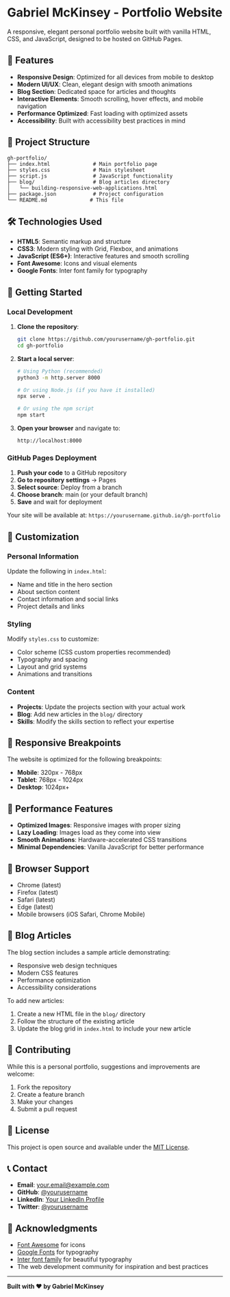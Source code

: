 # Gabriel McKinsey - Portfolio Website

A responsive, elegant personal portfolio website built with vanilla HTML, CSS, and JavaScript, designed to be hosted on GitHub Pages.

## 🚀 Features

- **Responsive Design**: Optimized for all devices from mobile to desktop
- **Modern UI/UX**: Clean, elegant design with smooth animations
- **Blog Section**: Dedicated space for articles and thoughts
- **Interactive Elements**: Smooth scrolling, hover effects, and mobile navigation
- **Performance Optimized**: Fast loading with optimized assets
- **Accessibility**: Built with accessibility best practices in mind

## 📁 Project Structure

```
gh-portfolio/
├── index.html              # Main portfolio page
├── styles.css              # Main stylesheet
├── script.js               # JavaScript functionality
├── blog/                   # Blog articles directory
│   └── building-responsive-web-applications.html
├── package.json            # Project configuration
└── README.md              # This file
```

## 🛠️ Technologies Used

- **HTML5**: Semantic markup and structure
- **CSS3**: Modern styling with Grid, Flexbox, and animations
- **JavaScript (ES6+)**: Interactive features and smooth scrolling
- **Font Awesome**: Icons and visual elements
- **Google Fonts**: Inter font family for typography

## 🚀 Getting Started

### Local Development

1. **Clone the repository**:
   ```bash
   git clone https://github.com/yourusername/gh-portfolio.git
   cd gh-portfolio
   ```

2. **Start a local server**:
   ```bash
   # Using Python (recommended)
   python3 -m http.server 8000
   
   # Or using Node.js (if you have it installed)
   npx serve .
   
   # Or using the npm script
   npm start
   ```

3. **Open your browser** and navigate to:
   ```
   http://localhost:8000
   ```

### GitHub Pages Deployment

1. **Push your code** to a GitHub repository
2. **Go to repository settings** → Pages
3. **Select source**: Deploy from a branch
4. **Choose branch**: main (or your default branch)
5. **Save** and wait for deployment

Your site will be available at: `https://yourusername.github.io/gh-portfolio`

## 🎨 Customization

### Personal Information

Update the following in `index.html`:
- Name and title in the hero section
- About section content
- Contact information and social links
- Project details and links

### Styling

Modify `styles.css` to customize:
- Color scheme (CSS custom properties recommended)
- Typography and spacing
- Layout and grid systems
- Animations and transitions

### Content

- **Projects**: Update the projects section with your actual work
- **Blog**: Add new articles in the `blog/` directory
- **Skills**: Modify the skills section to reflect your expertise

## 📱 Responsive Breakpoints

The website is optimized for the following breakpoints:
- **Mobile**: 320px - 768px
- **Tablet**: 768px - 1024px
- **Desktop**: 1024px+

## 🎯 Performance Features

- **Optimized Images**: Responsive images with proper sizing
- **Lazy Loading**: Images load as they come into view
- **Smooth Animations**: Hardware-accelerated CSS transitions
- **Minimal Dependencies**: Vanilla JavaScript for better performance

## 🔧 Browser Support

- Chrome (latest)
- Firefox (latest)
- Safari (latest)
- Edge (latest)
- Mobile browsers (iOS Safari, Chrome Mobile)

## 📝 Blog Articles

The blog section includes a sample article demonstrating:
- Responsive web design techniques
- Modern CSS features
- Performance optimization
- Accessibility considerations

To add new articles:
1. Create a new HTML file in the `blog/` directory
2. Follow the structure of the existing article
3. Update the blog grid in `index.html` to include your new article

## 🤝 Contributing

While this is a personal portfolio, suggestions and improvements are welcome:

1. Fork the repository
2. Create a feature branch
3. Make your changes
4. Submit a pull request

## 📄 License

This project is open source and available under the [MIT License](LICENSE).

## 📞 Contact

- **Email**: your.email@example.com
- **GitHub**: [@yourusername](https://github.com/yourusername)
- **LinkedIn**: [Your LinkedIn Profile](https://linkedin.com/in/yourprofile)
- **Twitter**: [@yourusername](https://twitter.com/yourusername)

## 🙏 Acknowledgments

- [Font Awesome](https://fontawesome.com/) for icons
- [Google Fonts](https://fonts.google.com/) for typography
- [Inter font family](https://rsms.me/inter/) for beautiful typography
- The web development community for inspiration and best practices

---

**Built with ❤️ by Gabriel McKinsey**
